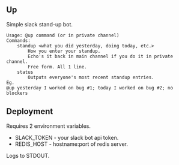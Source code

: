 Up
--

Simple slack stand-up bot.

    Usage: @up command (or in private channel)
    Commands:
        standup <what you did yesterday, doing today, etc.>
            How you enter your standup.
            Echo's it back in main channel if you do it in private channel.
            Free form. All 1 line.
        status
            Outputs everyone's most recent standup entries.
    Eg.
    @up yesterday I worked on bug #1; today I worked on bug #2; no blockers

Deployment
----------

Requires 2 environment variables.

- SLACK_TOKEN - your slack bot api token.
- REDIS_HOST  - hostname:port of redis server.

Logs to STDOUT.
